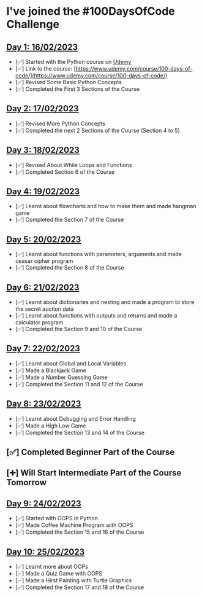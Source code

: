# I've joined the #100DaysOfCode Challenge

## [Day 1: 16/02/2023](Day1/README.md)

- [✅] Started with the Python course on [Udemy](https://www.udemy.com)
- [✅] Link to the course: [https://www.udemy.com/course/100-days-of-code/](https://www.udemy.com/course/100-days-of-code/)
- [✅] Revised Some Basic Python Concepts
- [✅] Completed the First 3 Sections of the Course

## [Day 2: 17/02/2023](Day2/README.md)

- [✅] Revised More Python Concepts
- [✅] Completed the next 2 Sections of the Course (Section 4 to 5)

## [Day 3: 18/02/2023](Day3/README.md)

- [✅] Revised About While Loops and Functions
- [✅] Completed Section 6 of the Course

## [Day 4: 19/02/2023](Day4/README.md)

- [✅] Learnt about flowcharts and how to make them and made hangman game
- [✅] Completed the Section 7 of the Course

## [Day 5: 20/02/2023](Day5/README.md)

- [✅] Learnt about functions with parameters, arguments and made ceasar cipher program
- [✅] Completed the Section 8 of the Course

## [Day 6: 21/02/2023](Day6/README.md)

- [✅] Learnt about dictionaries and nesting and made a program to store the secret auction data
- [✅] Learnt about functions with outputs and returns and made a calculator program
- [✅] Completed the Section 9 and 10 of the Course

## [Day 7: 22/02/2023](Day7/README.md)

- [✅] Learnt about Global and Local Variables
- [✅] Made a Blackjack Game
- [✅] Made a Number Guessing Game
- [✅] Completed the Section 11 and 12 of the Course

## [Day 8: 23/02/2023](Day8/README.md)

- [✅] Learnt about Debugging and Error Handling
- [✅] Made a High Low Game
- [✅] Completed the Section 13 and 14 of the Course

## [✅] Completed Beginner Part of the Course

## [➕] Will Start Intermediate Part of the Course Tomorrow

## [Day 9: 24/02/2023](Day9/README.md)

- [✅] Started with OOPS in Python
- [✅] Made Coffee Machine Program with OOPS
- [✅] Completed the Section 15 and 16 of the Course

## [Day 10: 25/02/2023](Day10/README.md)

- [✅] Learnt more about OOPs
- [✅] Made a Quiz Game with OOPS
- [✅] Made a Hirst Painting with Turtle Graphics
- [✅] Completed the Section 17 and 18 of the Course
